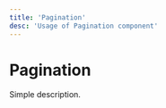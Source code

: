 ```yaml
---
title: 'Pagination'
desc: 'Usage of Pagination component'
---
```


# Pagination

Simple description.


